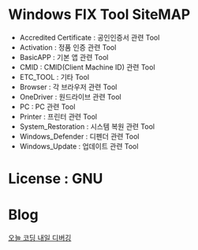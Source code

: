# Windows FIX Tool SiteMAP
- Accredited Certificate : 공인인증서 관련 Tool
- Activation : 정품 인증 관련 Tool
- BasicAPP : 기본 앱 관련 Tool
- CMID : CMID(Client Machine ID) 관련 Tool
- ETC_TOOL : 기타 Tool
- Browser : 각 브라우저 관련 Tool
- OneDriver : 원드라이브 관련 Tool
- PC : PC 관련 Tool
- Printer : 프린터 관련 Tool
- System_Restoration : 시스템 복원 관련 Tool
- Windows_Defender : 디펜더 관련 Tool
- Windows_Update : 업데이트 관련 Tool

# License : GNU

# Blog
[오늘 코딩 내일 디버깅](http://developer-ankiwoong.tistory.com/)
